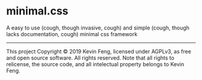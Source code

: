 # minimal.css

A easy to use (cough, though invasive, cough) and simple (cough, though lacks documentation, cough) minimal css framework

---

This project Copyright &copy; 2019 Kevin Feng, licensed under AGPLv3, as free and open source software. All rights reserved. Note that all rights to relicense, the source code, and all intelectual property belongs to Kevin Feng.
